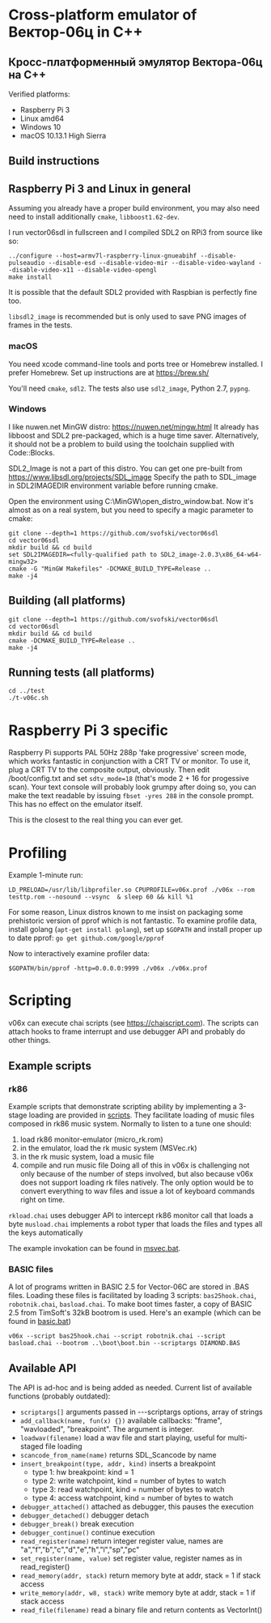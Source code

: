 # Cross-platform emulator of Вектор-06ц in C++
## Кросс-платформенный эмулятор Вектора-06ц на C++

Verified platforms:
 * Raspberry Pi 3
 * Linux amd64
 * Windows 10
 * macOS 10.13.1 High Sierra
  

## Build instructions

## Raspberry Pi 3 and Linux in general

Assuming you already have a proper build environment, you may also need need to install additionally
```cmake```, ```libboost1.62-dev```.

I run vector06sdl in fullscreen and I compiled SDL2 on RPi3 from source like so:
```
../configure --host=armv7l-raspberry-linux-gnueabihf --disable-pulseaudio --disable-esd --disable-video-mir --disable-video-wayland --disable-video-x11 --disable-video-opengl
make install
```
It is possible that the default SDL2 provided with Raspbian is perfectly fine too.

```libsdl2_image``` is recommended but is only used to save PNG images of frames in the tests.

### macOS

You need xcode command-line tools and ports tree or Homebrew installed. I prefer Homebrew. Set up instructions are at https://brew.sh/

You'll need ```cmake```, ```sdl2```. The tests also use ```sdl2_image```, Python 2.7, ```pypng```.

### Windows

I like nuwen.net MinGW distro: https://nuwen.net/mingw.html It already has libboost and SDL2 pre-packaged, which is a huge time saver. Alternatively, it should not be a problem to build using the toolchain supplied with Code::Blocks. 

SDL2_Image is not a part of this distro. You can get one pre-built from https://www.libsdl.org/projects/SDL_image 
Specify the path to SDL_image in SDL2IMAGEDIR environment variable before running cmake.

Open the environment using C:\MinGW\open_distro_window.bat. Now it's almost as on a real system, but you need to specify a magic parameter to cmake:
```
git clone --depth=1 https://github.com/svofski/vector06sdl
cd vector06sdl
mkdir build && cd build
set SDL2IMAGEDIR=<fully-qualified path to SDL2_image-2.0.3\x86_64-w64-mingw32>
cmake -G "MinGW Makefiles" -DCMAKE_BUILD_TYPE=Release ..
make -j4
```


## Building (all platforms)
```
git clone --depth=1 https://github.com/svofski/vector06sdl
cd vector06sdl
mkdir build && cd build
cmake -DCMAKE_BUILD_TYPE=Release ..
make -j4
```

## Running tests (all platforms)
``` 
cd ../test
./t-v06c.sh
```

# Raspberry Pi 3 specific

Raspberry Pi supports PAL 50Hz 288p 'fake progressive' screen mode, which works fantastic in conjunction 
with a CRT TV or monitor. To use it, plug a CRT TV to the composite output, obviously. Then edit /boot/config.txt and set ```sdtv_mode=18```
(that's mode 2 + 16 for progessive scan).
Your text console will probably look grumpy after doing so, you can make the text readable by issuing 
```fbset -yres 288``` in the console prompt. This has no effect on the emulator itself.

This is the closest to the real thing you can ever get.

# Profiling

Example 1-minute run:
```
LD_PRELOAD=/usr/lib/libprofiler.so CPUPROFILE=v06x.prof ./v06x --rom testtp.rom --nosound --vsync  & sleep 60 && kill %1
```

For some reason, Linux distros known to me insist on packaging some prehistoric version of pprof which is not fantastic. To examine profile data, install golang (```apt-get install golang```), set up ```$GOPATH``` and install proper up to date pprof:
```go get github.com/google/pprof```

Now to interactively examine profiler data:
```
$GOPATH/bin/pprof -http=0.0.0.0:9999 ./v06x ./v06x.prof
```

# Scripting
v06x can execute chai scripts (see https://chaiscript.com). The scripts can attach hooks to frame interrupt and use debugger API and probably do other things.
## Example scripts

### rk86
Example scripts that demonstrate scripting ability by implementing a 3-stage loading are provided in [scripts](../master/scripts). They facilitate loading of music files composed in rk86 music system. Normally to listen to a tune one should:
1) load rk86 monitor-emulator (micro_rk.rom)
2) in the emulator, load the rk music system (MSVec.rk)
3) in the rk music system, load a music file 
4) compile and run music file
Doing all of this in v06x is challenging not only because of the number of steps involved, but also because v06x does not support loading rk files natively. The only option would be to convert everything to wav files and issue a lot of keyboard commands right on time.

```rkload.chai``` uses debugger API to intercept rk86 monitor call that loads a byte
```musload.chai``` implements a robot typer that loads the files and types all the keys automatically

The example invokation can be found in [msvec.bat](../master/scripts/msvec.bat).

### BASIC files
A lot of programs written in BASIC 2.5 for Vector-06C are stored in .BAS files. Loading these files is facilitated by loading 3 scripts:
```bas25hook.chai```, ```robotnik.chai```, ```basload.chai```. To make boot times faster, a copy of BASIC 2.5 from TimSoft's 32kB bootrom is used. Here's an example (which can be found in [basic.bat](../master/scripts/basic.bat))
```
v06x --script bas25hook.chai --script robotnik.chai --script basload.chai --bootrom ..\boot\boot.bin --scriptargs DIAMOND.BAS
```

## Available API
The API is ad-hoc and is being added as needed. Current list of available functions (probably outdated):
  * ```scriptargs[]``` arguments passed in ---scriptargs options, array of strings
  * ```add_callback(name, fun(x) {})``` available callbacks: "frame", "wavloaded", "breakpoint". The argument is integer.
  * ```loadwav(filename)``` load a wav file and start playing, useful for multi-staged file loading 
  * ```scancode_from_name(name)``` returns SDL_Scancode by name
  * ```insert_breakpoint(type, addr, kind)``` inserts a breakpoint
    * type 1: hw breakpoint: kind = 1
    * type 2: write watchpoint, kind = number of bytes to watch
    * type 3: read watchpoint, kind = number of bytes to watch
    * type 4: access watchpoint, kind = number of bytes to watch
  * ```debugger_attached()``` attached as debugger, this pauses the execution
  * ```debugger_detached()``` debugger detach
  * ```debugger_break()``` break execution
  * ```debugger_continue()``` continue execution
  * ```read_register(name)``` return integer register value, names are "a","f","b","c","d","e","h","l","sp","pc"
  * ```set_register(name, value)``` set register value, register names as in read_register()
  * ```read_memory(addr, stack)``` return memory byte at addr, stack = 1 if stack access
  * ```write_memory(addr, w8, stack)``` write memory byte at addr, stack = 1 if stack access
  * ```read_file(filename)``` read a binary file and return contents as VectorInt()


